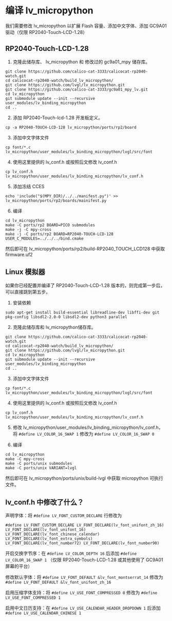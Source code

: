 # 编译 lv_micropython

我们需要修改 lv_micropython 以扩展 Flash 容量、添加中文字体、添加 GC9A01 驱动（仅限 RP2040-Touch-LCD-1.28）

## RP2040-Touch-LCD-1.28

1. 克隆此储存库、 lv_micropython 和 修改过的 gc9a01_mpy 储存库。

```
git clone https://github.com/calico-cat-3333/calicocat-rp2040-watch.git
cd calicocat-rp2040-watch/build_lv_micropython/
git clone https://github.com/lvgl/lv_micropython.git
git clone https://github.com/calico-cat-3333/gc9a01_mpy_lv.git
cd lv_micropython
git submodule update --init --recursive user_modules/lv_binding_micropython
cd ..
```

2. 添加 RP2040-Touch-lcd-1.28 开发板定义。

```
cp -a RP2040-TOUCH-LCD-128 lv_micropython/ports/rp2/board
```

3. 添加中文字体文件

```
cp font/*.c lv_micropython/user_modules/lv_binding_micropython/lvgl/src/font
```

4. 使用这里提供的 lv_conf.h 或按照后文修改 lv_conf.h

```
cp lv_conf.h lv_micropython/user_modules/lv_binding_micropython/lv_conf.h
```

5. 添加冻结 CCES

```
echo 'include("$(MPY_DIR)/../../manifest.py")' >> lv_micropython/ports/rp2/boards/mainifest.py
```

6. 编译

```
cd lv_micropython
make -C ports/rp2 BOARD=PICO submodules
make -j -C mpy-cross
make -j -C ports/rp2 BOARD=RP2040-TOUCH-LCD-128 USER_C_MODULES=../../../bind.cmake
```

然后即可在 lv_micropython/ports/rp2/build-RP2040_TOUCH_LCD128 中获取 firmware.uf2

## Linux 模拟器

如果你已经配置并编译了 RP2040-Touch-LCD-1.28 版本的，则完成第一步后，可以直接跳到第五步。

1. 安装依赖

```
sudo apt-get install build-essential libreadline-dev libffi-dev git pkg-config libsdl2-2.0-0 libsdl2-dev python3 parallel
```

2. 克隆此储存库和 lv_micropython储存库。

```
git clone https://github.com/calico-cat-3333/calicocat-rp2040-watch.git
cd calicocat-rp2040-watch/build_lv_micropython/
git clone https://github.com/lvgl/lv_micropython.git
cd lv_micropython
git submodule update --init --recursive user_modules/lv_binding_micropython
cd ..
```

3. 添加中文字体文件

```
cp font/*.c lv_micropython/user_modules/lv_binding_micropython/lvgl/src/font
```

4. 使用这里提供的 lv_conf.h 或按照后文修改 lv_conf.h

```
cp lv_conf.h lv_micropython/user_modules/lv_binding_micropython/lv_conf.h
```

5. 修改 lv_micropython/user_modules/lv_binding_micropython/lv_conf.h，将 `#define LV_COLOR_16_SWAP 1` 修改为 `#define LV_COLOR_16_SWAP 0`

6. 编译

```
cd lv_micropython
make -C mpy-cross
make -C ports/unix submodules
make -C ports/unix VARIANT=lvgl
```

然后即可在 lv_micropython/ports/unix/build-lvgl 中获取 micropython 可执行文件。

## lv_conf.h 中修改了什么？

声明字体：将 `#define LV_FONT_CUSTOM_DECLARE` 行修改为

```
#define LV_FONT_CUSTOM_DECLARE LV_FONT_DECLARE(lv_font_unifont_zh_16) LV_FONT_DECLARE(lv_font_unifont_16) LV_FONT_DECLARE(lv_font_chinese_calendar) LV_FONT_DECLARE(lv_font_extra_symbols) LV_FONT_DECLARE(lv_font_number72) LV_FONT_DECLARE(lv_font_number90)
```

开启交换字节序：在 `#define LV_COLOR_DEPTH 16` 后添加 `#define LV_COLOR_16_SWAP 1` （仅限 RP2040-Touch-LCD-1.28 或其他使用了 GC9A01 屏幕的平台）

修改默认字体：将 `#define LV_FONT_DEFAULT &lv_font_montserrat_14` 修改为 `#define LV_FONT_DEFAULT &lv_font_unifont_zh_16`

启用压缩字体支持：将 `#define LV_USE_FONT_COMPRESSED 0` 修改为 `#define LV_USE_FONT_COMPRESSED 1`

启用中文日历支持：在 `#define LV_USE_CALENDAR_HEADER_DROPDOWN 1` 后添加 `#define LV_USE_CALENDAR_CHINESE 1`

